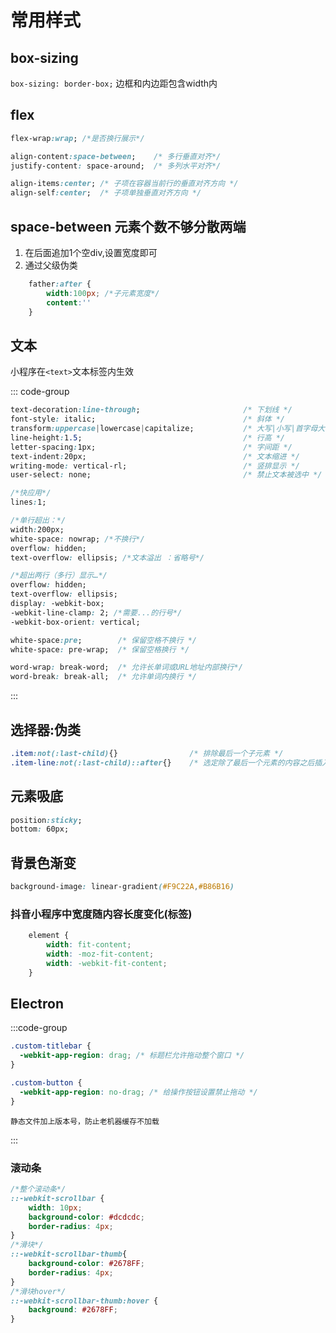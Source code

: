 # 常用样式
## box-sizing
`box-sizing: border-box;` 边框和内边距包含width内

## flex
```css
flex-wrap:wrap; /*是否换行展示*/

align-content:space-between;    /* 多行垂直对齐*/ 
justify-content: space-around;  /* 多列水平对齐*/

align-items:center; /* 子项在容器当前行的垂直对齐方向 */
align-self:center;  /* 子项单独垂直对齐方向 */

```

## space-between 元素个数不够分散两端
1. 在后面追加1个空div,设置宽度即可
2. 通过父级伪类
```css
	father:after {
		width:100px; /*子元素宽度*/
		content:''
	}
``` 

## 文本
小程序在`<text>`文本标签内生效

::: code-group
```css [文本操作]
text-decoration:line-through;                       /* 下划线 */
font-style: italic;                                 /* 斜体 */
transform:uppercase|lowercase|capitalize;           /* 大写|小写|首字母大写 */
line-height:1.5;                                    /* 行高 */
letter-spacing:1px;                                 /* 字间距 */
text-indent:20px;                                   /* 文本缩进 */
writing-mode: vertical-rl;                          /* 竖排显示 */
user-select: none;                                  /* 禁止文本被选中 */
```

```css [超出省略]
/*快应用*/
lines:1; 

/*单行超出：*/
width:200px;
white-space: nowrap; /*不换行*/
overflow: hidden;
text-overflow: ellipsis; /*文本溢出 ：省略号*/ 

/*超出两行（多行）显示…*/
overflow: hidden;
text-overflow: ellipsis;
display: -webkit-box;
-webkit-line-clamp: 2; /*需要...的行号*/
-webkit-box-orient: vertical;
```

```css [换行]
white-space:pre;        /* 保留空格不换行 */
white-space: pre-wrap;  /* 保留空格换行 */

word-wrap: break-word;  /* 允许长单词或URL地址内部换行*/
word-break: break-all;  /* 允许单词内换行 */  
```
:::

## 选择器:伪类
```css
.item:not(:last-child){}                /* 排除最后一个子元素 */
.item-line:not(:last-child)::after{}    /* 选定除了最后一个元素的内容之后插入 */

```


## 元素吸底
```css
position:sticky;
bottom: 60px;
```

## 背景色渐变
```css
background-image: linear-gradient(#F9C22A,#B86B16)
```

### 抖音小程序中宽度随内容长度变化(标签)
```css
	element {
		width: fit-content;
		width: -moz-fit-content;
		width: -webkit-fit-content;
	}
```


## Electron
:::code-group
```css [最小最大关闭按钮失效]
.custom-titlebar {
  -webkit-app-region: drag; /* 标题栏允许拖动整个窗口 */
}

.custom-button {
  -webkit-app-region: no-drag; /* 给操作按钮设置禁止拖动 */
}
```

```text [换机器功能有问题]
静态文件加上版本号，防止老机器缓存不加载
```
:::

### 滚动条
```css
/*整个滚动条*/
::-webkit-scrollbar {
    width: 10px;
    background-color: #dcdcdc;
    border-radius: 4px;
}
/*滑块*/
::-webkit-scrollbar-thumb{
    background-color: #2678FF;
    border-radius: 4px;
}
/*滑块hover*/
::-webkit-scrollbar-thumb:hover {
    background: #2678FF;
}
```
